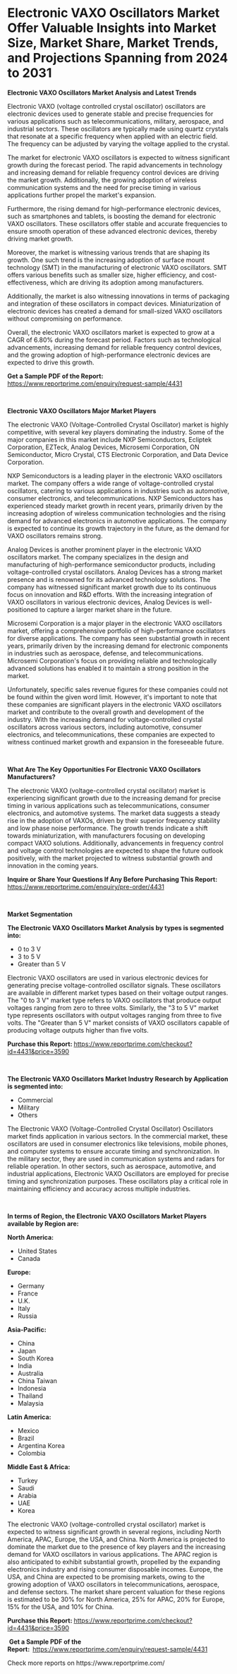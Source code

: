 <p><h1>Electronic VAXO Oscillators Market Offer Valuable Insights into Market Size, Market Share, Market Trends, and Projections Spanning from 2024 to 2031</h1></p><p><strong>Electronic VAXO Oscillators Market Analysis and Latest Trends</strong></p>
<p><p>Electronic VAXO (voltage controlled crystal oscillator) oscillators are electronic devices used to generate stable and precise frequencies for various applications such as telecommunications, military, aerospace, and industrial sectors. These oscillators are typically made using quartz crystals that resonate at a specific frequency when applied with an electric field. The frequency can be adjusted by varying the voltage applied to the crystal.</p><p>The market for electronic VAXO oscillators is expected to witness significant growth during the forecast period. The rapid advancements in technology and increasing demand for reliable frequency control devices are driving the market growth. Additionally, the growing adoption of wireless communication systems and the need for precise timing in various applications further propel the market's expansion.</p><p>Furthermore, the rising demand for high-performance electronic devices, such as smartphones and tablets, is boosting the demand for electronic VAXO oscillators. These oscillators offer stable and accurate frequencies to ensure smooth operation of these advanced electronic devices, thereby driving market growth.</p><p>Moreover, the market is witnessing various trends that are shaping its growth. One such trend is the increasing adoption of surface mount technology (SMT) in the manufacturing of electronic VAXO oscillators. SMT offers various benefits such as smaller size, higher efficiency, and cost-effectiveness, which are driving its adoption among manufacturers.</p><p>Additionally, the market is also witnessing innovations in terms of packaging and integration of these oscillators in compact devices. Miniaturization of electronic devices has created a demand for small-sized VAXO oscillators without compromising on performance.</p><p>Overall, the electronic VAXO oscillators market is expected to grow at a CAGR of 6.80% during the forecast period. Factors such as technological advancements, increasing demand for reliable frequency control devices, and the growing adoption of high-performance electronic devices are expected to drive this growth.</p></p>
<p><strong>Get a Sample PDF of the Report:&nbsp;</strong> <a href="https://www.reportprime.com/enquiry/request-sample/4431">https://www.reportprime.com/enquiry/request-sample/4431</a></p>
<p>&nbsp;</p>
<p><strong>Electronic VAXO Oscillators Major Market Players</strong></p>
<p><p>The electronic VAXO (Voltage-Controlled Crystal Oscillator) market is highly competitive, with several key players dominating the industry. Some of the major companies in this market include NXP Semiconductors, Ecliptek Corporation, EZTeck, Analog Devices, Microsemi Corporation, ON Semiconductor, Micro Crystal, CTS Electronic Corporation, and Data Device Corporation.</p><p>NXP Semiconductors is a leading player in the electronic VAXO oscillators market. The company offers a wide range of voltage-controlled crystal oscillators, catering to various applications in industries such as automotive, consumer electronics, and telecommunications. NXP Semiconductors has experienced steady market growth in recent years, primarily driven by the increasing adoption of wireless communication technologies and the rising demand for advanced electronics in automotive applications. The company is expected to continue its growth trajectory in the future, as the demand for VAXO oscillators remains strong.</p><p>Analog Devices is another prominent player in the electronic VAXO oscillators market. The company specializes in the design and manufacturing of high-performance semiconductor products, including voltage-controlled crystal oscillators. Analog Devices has a strong market presence and is renowned for its advanced technology solutions. The company has witnessed significant market growth due to its continuous focus on innovation and R&D efforts. With the increasing integration of VAXO oscillators in various electronic devices, Analog Devices is well-positioned to capture a larger market share in the future.</p><p>Microsemi Corporation is a major player in the electronic VAXO oscillators market, offering a comprehensive portfolio of high-performance oscillators for diverse applications. The company has seen substantial growth in recent years, primarily driven by the increasing demand for electronic components in industries such as aerospace, defense, and telecommunications. Microsemi Corporation's focus on providing reliable and technologically advanced solutions has enabled it to maintain a strong position in the market.</p><p>Unfortunately, specific sales revenue figures for these companies could not be found within the given word limit. However, it's important to note that these companies are significant players in the electronic VAXO oscillators market and contribute to the overall growth and development of the industry. With the increasing demand for voltage-controlled crystal oscillators across various sectors, including automotive, consumer electronics, and telecommunications, these companies are expected to witness continued market growth and expansion in the foreseeable future.</p></p>
<p>&nbsp;</p>
<p><strong>What Are The Key Opportunities For Electronic VAXO Oscillators Manufacturers?</strong></p>
<p><p>The electronic VAXO (voltage-controlled crystal oscillator) market is experiencing significant growth due to the increasing demand for precise timing in various applications such as telecommunications, consumer electronics, and automotive systems. The market data suggests a steady rise in the adoption of VAXOs, driven by their superior frequency stability and low phase noise performance. The growth trends indicate a shift towards miniaturization, with manufacturers focusing on developing compact VAXO solutions. Additionally, advancements in frequency control and voltage control technologies are expected to shape the future outlook positively, with the market projected to witness substantial growth and innovation in the coming years.</p></p>
<p><strong>Inquire or Share Your Questions If Any Before Purchasing This Report:</strong> <a href="https://www.reportprime.com/enquiry/pre-order/4431">https://www.reportprime.com/enquiry/pre-order/4431</a></p>
<p>&nbsp;</p>
<p><strong>Market Segmentation</strong></p>
<p><strong>The Electronic VAXO Oscillators Market Analysis by types is segmented into:</strong></p>
<p><ul><li>0 to 3 V</li><li>3 to 5 V</li><li>Greater than 5 V</li></ul></p>
<p><p>Electronic VAXO oscillators are used in various electronic devices for generating precise voltage-controlled oscillator signals. These oscillators are available in different market types based on their voltage output ranges. The "0 to 3 V" market type refers to VAXO oscillators that produce output voltages ranging from zero to three volts. Similarly, the "3 to 5 V" market type represents oscillators with output voltages ranging from three to five volts. The "Greater than 5 V" market consists of VAXO oscillators capable of producing voltage outputs higher than five volts.</p></p>
<p><strong>Purchase this Report:&nbsp;</strong><a href="https://www.reportprime.com/checkout?id=4431&price=3590">https://www.reportprime.com/checkout?id=4431&price=3590</a></p>
<p>&nbsp;</p>
<p><strong>The Electronic VAXO Oscillators Market Industry Research by Application is segmented into:</strong></p>
<p><ul><li>Commercial</li><li>Military</li><li>Others</li></ul></p>
<p><p>The Electronic VAXO (Voltage-Controlled Crystal Oscillator) Oscillators market finds application in various sectors. In the commercial market, these oscillators are used in consumer electronics like televisions, mobile phones, and computer systems to ensure accurate timing and synchronization. In the military sector, they are used in communication systems and radars for reliable operation. In other sectors, such as aerospace, automotive, and industrial applications, Electronic VAXO Oscillators are employed for precise timing and synchronization purposes. These oscillators play a critical role in maintaining efficiency and accuracy across multiple industries.</p></p>
<p>&nbsp;</p>
<p><strong>In terms of Region, the Electronic VAXO Oscillators Market Players available by Region are:</strong></p>
<p>
    <p> <strong> North America: </strong>
        <ul>
            <li>United States</li>
            <li>Canada</li>
        </ul>
        </p> 
    <p> <strong> Europe: </strong>
        <ul>
            <li>Germany</li>
            <li>France</li>
            <li>U.K.</li>
            <li>Italy</li>
            <li>Russia</li>
        </ul>
        </p> 
    <p> <strong> Asia-Pacific: </strong>
        <ul>
            <li>China</li>
            <li>Japan</li>
            <li>South Korea</li>
            <li>India</li>
            <li>Australia</li>
            <li>China Taiwan</li>
            <li>Indonesia</li>
            <li>Thailand</li>
            <li>Malaysia</li>
        </ul>
        </p> 
    <p> <strong> Latin America: </strong>
        <ul>
            <li>Mexico</li>
            <li>Brazil</li>
            <li>Argentina Korea</li>
            <li>Colombia</li>
        </ul>
        </p> 
    <p> <strong> Middle East & Africa: </strong>
        <ul>
            <li>Turkey</li>
            <li>Saudi</li>
            <li>Arabia</li>
            <li>UAE</li>
            <li>Korea</li>
        </ul>
    </p>
    </p>
<p><p>The electronic VAXO (voltage-controlled crystal oscillator) market is expected to witness significant growth in several regions, including North America, APAC, Europe, the USA, and China. North America is projected to dominate the market due to the presence of key players and the increasing demand for VAXO oscillators in various applications. The APAC region is also anticipated to exhibit substantial growth, propelled by the expanding electronics industry and rising consumer disposable incomes. Europe, the USA, and China are expected to be promising markets, owing to the growing adoption of VAXO oscillators in telecommunications, aerospace, and defense sectors. The market share percent valuation for these regions is estimated to be 30% for North America, 25% for APAC, 20% for Europe, 15% for the USA, and 10% for China.</p></p>
<p><strong>Purchase this Report: </strong><a href="https://www.reportprime.com/checkout?id=4431&price=3590">https://www.reportprime.com/checkout?id=4431&price=3590</a></p>
<p>&nbsp;<strong>Get a Sample PDF of the Report:&nbsp;&nbsp;</strong><a href="https://www.reportprime.com/enquiry/request-sample/4431">https://www.reportprime.com/enquiry/request-sample/4431</a></p>
<p><strong></strong></p>
<p>Check more reports on https://www.reportprime.com/</p>